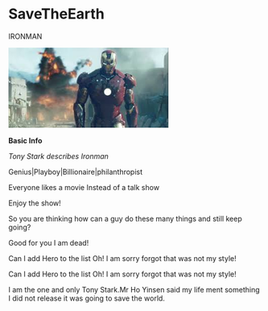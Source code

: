 # SaveTheEarth
IRONMAN  

![ironman](ironman.jpg)     

**Basic Info**  

*Tony Stark describes Ironman*   

Genius|Playboy|Billionaire|philanthropist    

Everyone likes a movie Instead of a talk show   

Enjoy the show!  

[youtube]: https://www.youtube.com/watch?v=dEk-M-dcwXo  

So you are thinking how can a guy do these many things and still keep going?  

Good for you I am dead!  

Can I add Hero to the list Oh! I am sorry forgot that was not my style!   

Can I add Hero to the list Oh! I am sorry forgot that was not my style!  

I am the one and only Tony Stark.Mr Ho Yinsen said my life ment something I did not release it was going to save the world.  
